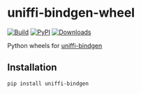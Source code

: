 # uniffi-bindgen-wheel

[![Build](https://github.com/messense/uniffi-bindgen-wheel/actions/workflows/Build.yml/badge.svg)](https://github.com/messense/uniffi-bindgen-wheel/actions/workflows/Build.yml)
[![PyPI](https://img.shields.io/pypi/v/uniffi-bindgen.svg)](https://pypi.org/project/uniffi-bindgen)
[![Downloads](https://pepy.tech/badge/uniffi-bindgen)](https://pepy.tech/project/uniffi-bindgen)

Python wheels for [uniffi-bindgen](https://github.com/mozilla/uniffi-rs/tree/main/uniffi_bindgen)

## Installation

```bash
pip install uniffi-bindgen
```
